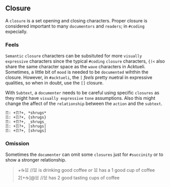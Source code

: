 ## Closure
A `closure` is a set opening and closing characters.  Proper closure is considered important to many `documentors` and `readers`; in `#coding` expecially.

### Feels
`Semantic` `closure` characters can be subsituted for more `visually expressive` characters since the typical `#coding` `closure` characters, `{(<` also share the same character space as the `wave` characters in Acktueli.  Sometimes, a little bit of `mood` is needed to be `documented` wihthin the closure.  However, in `#acktueli`, the `[` _feels_ pretty nuetral in expressive qualities, so when in doubt, use the `[]` closure.

With `Subtext`, a `documenter` needs to be careful using specific `closures` as they might have `visually expressive` `tone` assumptions.  Also this might change the affect of the `relationship` between the `action` and the `subtext`.
```
☶: +☶?+, *shrugs*
☶: +☶?+, {shrugs}
☶: +☶?+, _shrugs_
☶: +☶?+, |shrugs|
☶: +☶?+, [shrugs]
```
 
### Omission
Sometimes the `documenter` can omit some `closures` just for `#succinity` or to show a stronger relationship.

> +☕☱ //☱ is drinking good coffee *or* ☱ has a 1 good cup of coffee
> 2[+☕]@☱ //☱ has 2 good tasting cups of coffee
